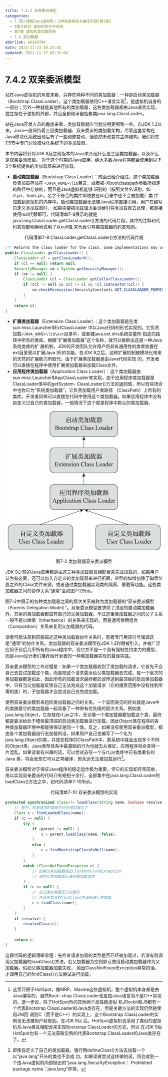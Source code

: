 ```yaml
---
title: 7.4.2 双亲委派模型
categories: 
  - 7 深入理解Java虛拟机：JVM高级特性与最佳实践(第3版)
  - 3第三部分 虚拟机执行子系统
  - 第7章 虚拟机类加载机制
  - 7.4 类加载器
abbrlink: a629d784
date: 2021-11-23 16:24:02
updated: 2021-11-27 01:31:04
---
```

# 7.4.2 双亲委派模型
站在Java虚拟机的角度来看，只存在两种不同的类加载器：一种是启动类加载器（Bootstrap ClassLoader），这个类加载器使用C++语言实现[^1]，是虚拟机自身的一部分；另外一种就是其他所有的类加载器，这些类加载器都由Java语言实现，独立存在于虚拟机外部，并且全都继承自抽象类java.lang.ClassLoader。

站在Java开发人员的角度来看，类加载器就应当划分得更细致一些。自JDK 1.2以来，Java一直保持着三层类加载器、双亲委派的类加载架构，尽管这套架构在Java模块化系统出现后有了一些调整变动，但依然未改变其主体结构，我们将在7.5节中专门讨论模块化系统下的类加载器。

本节内容将针对JDK 8及之前版本的Java来介绍什么是三层类加载器，以及什么是双亲委派模型。 对于这个时期的Java应用，绝大多数Java程序都会使用到以下3个系统提供的类加载器来进行加载。

- **启动类加载器**（Bootstrap Class Loader）：前面已经介绍过，这个类加载器负责加载存放在 `<JAVA_HOME>\lib`目录，或者被-Xbootclasspath参数所指定的路径中存放的，而且是Java虚拟机能够 识别的（按照文件名识别，如rt.jar、tools.jar，名字不符合的类库即使放在lib目录中也不会被加载）类 库加载到虚拟机的内存中。启动类加载器无法被Java程序直接引用，用户在编写自定义类加载器时， 如果需要把加载请求委派给引导类加载器去处理，那直接使用null代替即可，代码清单7-9展示的就是 java.lang.ClassLoader.getClassLoader()方法的代码片段，其中的注释和代码实现都明确地说明了以null值 来代表引导类加载器的约定规则。

<center>代码清单7-9 ClassLoader.getClassLoader()方法的代码片段</center>

```java
/** Returns the class loader for the class. Some implementations may use null to represent the bootstrap class loader. This method will return null in such implementations if this class was loaded by the bootstrap class loader. */
public ClassLoader getClassLoader() {
    ClassLoader cl = getClassLoader0();
    if (cl == null) return null;
    SecurityManager sm = System.getSecurityManager();
    if (sm != null) {
        ClassLoader ccl = ClassLoader.getCallerClassLoader();
        if (ccl != null && ccl != cl && !cl.isAncestor(ccl)) {
            sm.checkPermission(SecurityConstants.GET_CLASSLOADER_PERMISSION);
        }
    }
    return cl;
}
```

- **扩展类加载器**（Extension Class Loader）：这个类加载器是在类sun.misc.Launcher$ExtClassLoader 中以Java代码的形式实现的。它负责加载`<JAVA_HOME>\lib\ext`目录中，或者被java.ext.dirs系统变量所 指定的路径中所有的类库。根据“扩展类加载器”这个名称，就可以推断出这是一种Java系统类库的扩 展机制，JDK的开发团队允许用户将具有通用性的类库放置在ext目录里以扩展Java SE的功能，在JDK 9之后，这种扩展机制被模块化带来的天然的扩展能力所取代。由于扩展类加载器是由Java代码实现 的，开发者可以直接在程序中使用扩展类加载器来加载Class文件。
- **应用程序类加载器**（Application Class Loader）：这个类加载器由 sun.misc.Launcher$AppClassLoader来实现。由于应用程序类加载器是ClassLoader类中的getSystem- ClassLoader()方法的返回值，所以有些场合中也称它为“系统类加载器”。它负责加载用户类路径 （ClassPath）上所有的类库，开发者同样可以直接在代码中使用这个类加载器。如果应用程序中没有 自定义过自己的类加载器，一般情况下这个就是程序中默认的类加载器。

![image-20211123125112601](https://raw.githubusercontent.com/lanlan2017/images/master/Blog/2021/11/20211123125113.png)

<center>图7-2 类加载器双亲委派模型</center>

JDK 9之前的Java应用都是由这三种类加载器互相配合来完成加载的，如果用户认为有必要，还可以加入自定义的类加载器来进行拓展，典型的如增加除了磁盘位置之外的Class文件来源，或者通过类加载器实现类的隔离、重载等功能。这些类加载器之间的协作关系“通常”会如图7-2所示。

图7-2中展示的各种类加载器之间的层次关系被称为类加载器的“双亲委派模型（Parents Delegation Model）”。双亲委派模型要求除了顶层的启动类加载器外，其余的类加载器都应有自己的父类加载器。不过这里类加载器之间的父子关系一般不是以继承（Inheritance）的关系来实现的，而是通常使用组合（Composition）关系来复用父加载器的代码。

读者可能注意到前面描述这种类加载器协作关系时，笔者专门用双引号强调这是“通常”的协作关系。类加载器的双亲委派模型在JDK 1.2时期被引入，并被广泛应用于此后几乎所有的Java程序中，但它并不是一个具有强制性约束力的模型，而是Java设计者们推荐给开发者的一种类加载器实现的最佳实践。

双亲委派模型的工作过程是：如果一个类加载器收到了类加载的请求，它首先不会自己去尝试加载这个类，而是把这个请求委派给父类加载器去完成，每一个层次的类加载器都是如此，因此所有的加载请求最终都应该传送到最顶层的启动类加载器中，只有当父加载器反馈自己无法完成这个加载请求（它的搜索范围中没有找到所需的类）时，子加载器才会尝试自己去完成加载。

使用双亲委派模型来组织类加载器之间的关系，一个显而易见的好处就是Java中的类随着它的类加载器一起具备了一种带有优先级的层次关系。例如类java.lang.Object，它存放在rt.jar之中，无论哪一个类加载器要加载这个类，最终都是委派给处于模型最顶端的启动类加载器进行加载，因此Object类在程序的各种类加载器环境中都能够保证是同一个类。反之，如果没有使用双亲委派模型，都由各个类加载器自行去加载的话，如果用户自己也编写了一个名为java.lang.Object的类，并放在程序的ClassPath中，那系统中就会出现多个不同的Object类，Java类型体系中最基础的行为也就无从保证，应用程序将会变得一片混乱。如果读者有兴趣的话，可以尝试去写一个与rt.jar类库中已有类重名的Java 类，将会发现它可以正常编译，但永远无法被加载运行[^2]。

双亲委派模型对于保证Java程序的稳定运作极为重要，但它的实现却异常简单，用以实现双亲委派的代码只有短短十余行，全部集中在java.lang.ClassLoader的loadClass()方法之中，如代码清单7-10所示。

<center>代码清单7-10 双亲委派模型的实现</center>

```java
protected synchronized Class<?> loadClass(String name, boolean resolve) throws ClassNotFoundException {
    // 首先，检查请求的类是否已经被加载过了
    Class c = findLoadedClass(name);
    if (c == null) {
        try {
            if (parent != null) {
                c = parent.loadClass(name, false);
            }
            else {
                c = findBootstrapClassOrNull(name);
            }
        }
        catch (ClassNotFoundException e) {
            // 如果父类加载器抛出ClassNotFoundException
            // 说明父类加载器无法完成加载请求
        }
        if (c == null) {
            // 在父类加载器无法加载时
            // 再调用本身的findClass方法来进行类加载
            c = findClass(name);
        }
    }
    if (resolve) {
        resolveClass(c);
    }
    
    return c;
}
```
这段代码的逻辑清晰易懂：先检查请求加载的类型是否已经被加载过，若没有则调用父加载器的loadClass()方法，若父加载器为空则默认使用启动类加载器作为父加载器。假如父类加载器加载失败， 抛出ClassNotFoundException异常的话，才调用自己的findClass()方法尝试进行加载。

[^1]: 这里只限于HotSpot，像MRP、Maxine这些虚拟机，整个虚拟机本身都是由Java编写的，自然Boot- strap ClassLoader也是由Java语言而不是C++实现的。退一步说，除了HotSpot外的其他两个高性能虚拟 机JRockit和J9都有一个代表Bootstrap ClassLoader的Java类存在，但是关键方法的实现仍然是使用JNI回 调到C（而不是C++）的实现上，这个Bootstrap ClassLoader的实例也无法被用户获取到。在JDK 9以 后，HotSpot虚拟机也采用了类似的虚拟机与Java类互相配合来实现Bootstrap ClassLoader的方式，所以 在JDK 9后HotSpot也有一个无法获取实例的代表Bootstrap ClassLoader的Java类存在了。 
[^2]: 即使自定义了自己的类加载器，强行用defineClass()方法去加载一个以“java.lang”开头的类也不会成 功。如果读者尝试这样做的话，将会收到一个由Java虚拟机内部抛出的“java.lang.SecurityException： Prohibited package name：java.lang”异常。
